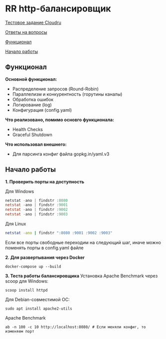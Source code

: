 # RR http-балансировщик

[Тестовое задание Cloudru](https://github.com/Go-Cloud-Camp/test-assignment/tree/main)

[Ответы на вопросы](_question1-3.md)  

[Функционал](#Функционал)  

[Начало работы](#Начало-работы)  

## Функционал
**Основной функционал:**
- Распределение запросов (Round-Robin)
- Параллелизм и конкурентность (горутины каналы)
- Обработка ошибок
- Логирование (log)
- Конфигурация (config.yaml)

**Что реализовано, помимо основго функционала:**
- Health Checks
- Graceful Shutdown

**Что использовал внешнего:**
- Для парсинга конфиг файла
    gopkg.in/yaml.v3 

## Начало работы

**1. Проверить порты на доступность**

Для Windows
```powershell
netstat -ano | findstr :8080
netstat -ano | findstr :9001
netstat -ano | findstr :9002
netstat -ano | findstr :9003
```

Для Linux
```bash
netstat -ano | findstr ":8080 :9001 :9002 :9003"
```

Если все порты свободные переходим на следующий шаг, иначе можно поменять порты в config.yaml файле 

**2. Для развертывания через Docker**

```
docker-compose up --build
```

**3. Теста работы балансировщика**
Установка Apache Benchmark через scoop для Windows:
```
scoop install httpd
```

Для Debian-совместимой ОС:
```
sudo apt install apache2-utils
```

Apache Benchmark
```
ab -n 100 -c 10 http://localhost:8080/ # Если меняли конфиг, то изменяем порт
```